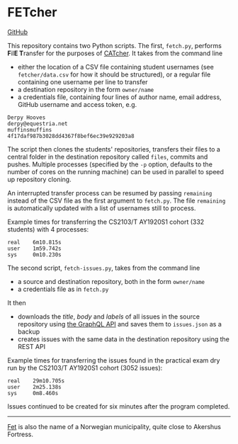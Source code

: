 # FETcher

[GitHub](https://github.com/Parcly-Taxel/FETcher)

This repository contains two Python scripts. The first, `fetch.py`, performs **F**il**E T**ransfer for the purposes of [CATcher](https://github.com/CATcher-org/CATcher). It takes from the command line

* either the location of a CSV file containing student usernames (see `fetcher/data.csv` for how it should be structured), or a regular file containing one username per line to transfer
* a destination repository in the form `owner/name`
* a credentials file, containing four lines of author name, email address, GitHub username and access token, e.g.
```
Derpy Hooves
derpy@equestria.net
muffinsmuffins
4f17daf987b3028dd4367f8bef6ec39e929203a8
```

The script then clones the students' repositories, transfers their files to a central folder in the destination repository called `files`, commits and pushes. Multiple processes (specified by the `-p` option, defaults to the number of cores on the running machine) can be used in parallel to speed up repository cloning.

An interrupted transfer process can be resumed by passing `remaining` instead of the CSV file as the first argument to `fetch.py`. The file `remaining` is automatically updated with a list of usernames still to process.

Example times for transferring the CS2103/T AY1920S1 cohort (332 students) with 4 processes:
```
real    6m10.815s
user    1m59.742s
sys     0m10.230s
```

The second script, `fetch-issues.py`, takes from the command line

* a source and destination repository, both in the form `owner/name`
* a credentials file as in `fetch.py`

It then

* downloads the _title_, _body_ and _labels_ of all issues in the source repository using [the GraphQL API](https://developer.github.com/v4) and saves them to `issues.json` as a backup
* creates issues with the same data in the destination repository using the REST API

Example times for transferring the issues found in the practical exam dry run by the CS2103/T AY1920S1 cohort (3052 issues):
```
real    29m10.705s
user    2m25.138s
sys     0m8.460s
```
Issues continued to be created for six minutes after the program completed.

----

[Fet](https://en.wikipedia.org/wiki/Fet) is also the name of a Norwegian municipality, quite close to Akershus Fortress.
